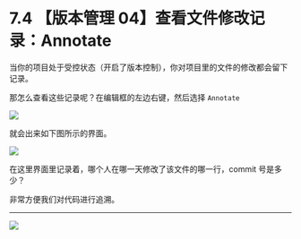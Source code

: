 # 7.4 【版本管理 04】查看文件修改记录：Annotate



当你的项目处于受控状态（开启了版本控制），你对项目里的文件的修改都会留下记录。

那怎么查看这些记录呢？在编辑框的左边右键，然后选择 `Annotate`

![](http://image.iswbm.com/image-20200826215417743.png)

就会出来如下图所示的界面。

![](http://image.iswbm.com/image-20200826215342363.png)

在这里界面里记录着，哪个人在哪一天修改了该文件的哪一行，commit 号是多少？

非常方便我们对代码进行追溯。



---

![](https://open.weixin.qq.com/qr/code?username=idealyard)
